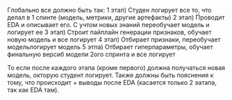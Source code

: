 Глобально все должно быть так:
1 этап) Студен логирует все то, что делал в 1 спинте (модель, метрики, другие артефакты)
2 этап) Проводит EDA и описывает его. С учтом новых знаний переобучает модель и логирует ее
3 этап) Строит пайплайн генерации признаков, обучает новую модель и все логирует
4 этап) Отбирает признаки, переобучает модельлогирует модель
5 этпа) Отбирает гиперпараметры, обучает финальную версиб модели 2ого спринта и все логирует

То если после каждого этапа (кроме первого) должна получаться новая модель, окторую студент логирует. Также должны быть пояснения к тому, что происходит + выводы после EDA (касается только 2 эатапа, так как EDA там).